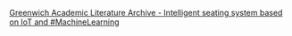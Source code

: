 [Greenwich Academic Literature Archive - Intelligent seating system based on IoT and #MachineLearning](https://qi.tc/qi/110789)